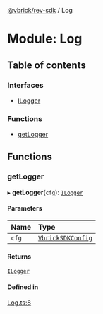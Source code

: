 [@vbrick/rev-sdk](../README.md) / Log

# Module: Log

## Table of contents

### Interfaces

- [ILogger](../interfaces/Log.ILogger.md)

### Functions

- [getLogger](Log.md#getlogger)

## Functions

### getLogger

▸ **getLogger**(`cfg`): [`ILogger`](../interfaces/Log.ILogger.md)

#### Parameters

| Name | Type |
| :------ | :------ |
| `cfg` | [`VbrickSDKConfig`](../interfaces/VbrickSDK.VbrickSDKConfig.md) |

#### Returns

[`ILogger`](../interfaces/Log.ILogger.md)

#### Defined in

[Log.ts:8](https://github.com/vbrick/rev-sdk-js/blob/c8dd2aa/src/Log.ts#L8)

